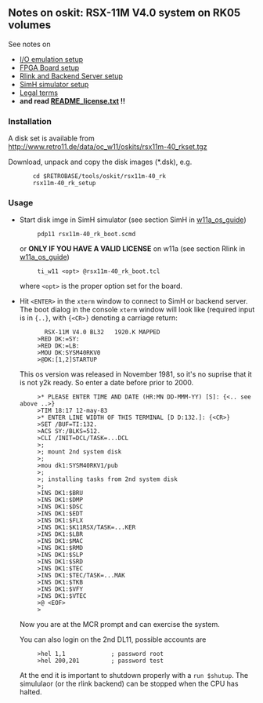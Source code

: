 ## Notes on oskit: RSX-11M V4.0 system on RK05 volumes
See notes on
- [I/O emulation setup](../../../doc/w11a_io_emulation.md)
- [FPGA Board setup](../../../doc/w11a_board_connection.md)
- [Rlink and Backend Server setup](../../../doc/w11a_backend_setup.md)
- [SimH simulator setup](../../../doc/w11a_simh_setup.md)
- [Legal terms](../../../doc/w11a_os_guide.md)
- **and read [README_license.txt](README_license.txt) !!**

### Installation
A disk set is available from
http://www.retro11.de/data/oc_w11/oskits/rsx11m-40_rkset.tgz

Download, unpack and copy the disk images (*.dsk), e.g.
```
       cd $RETROBASE/tools/oskit/rsx11m-40_rk
       rsx11m-40_rk_setup
```

### Usage

- Start disk imge in SimH simulator (see section SimH in
  [w11a_os_guide](../../../doc/w11a_os_guide.md#user-content-simh))
  ```
       pdp11 rsx11m-40_rk_boot.scmd
  ```

  or **ONLY IF YOU HAVE A VALID LICENSE** on w11a (see section Rlink in
  [w11a_os_guide](../../../doc/w11a_os_guide.md#user-content-rlink))
  ```
       ti_w11 <opt> @rsx11m-40_rk_boot.tcl
  ```

  where `<opt>` is the proper option set for the board.

- Hit `<ENTER>` in the `xterm` window to connect to SimH or backend server.
  The boot dialog in the console `xterm` window will look like
  (required input is in `{..}`, with `{<CR>}` denoting a carriage return:
  ```
         RSX-11M V4.0 BL32   1920.K MAPPED
       >RED DK:=SY:
       >RED DK:=LB:
       >MOU DK:SYSM40RKV0
       >@DK:[1,2]STARTUP
  ```

  This os version was released in November 1981, so it's no suprise
  that it is not y2k ready. So enter a date before prior to 2000.
  ```
       >* PLEASE ENTER TIME AND DATE (HR:MN DD-MMM-YY) [S]: {<.. see above ..>}
       >TIM 18:17 12-may-83
       >* ENTER LINE WIDTH OF THIS TERMINAL [D D:132.]: {<CR>}
       >SET /BUF=TI:132.
       >ACS SY:/BLKS=512.
       >CLI /INIT=DCL/TASK=...DCL
       >;
       >; mount 2nd system disk
       >;
       >mou dk1:SYSM40RKV1/pub
       >;
       >; installing tasks from 2nd system disk
       >;
       >INS DK1:$BRU
       >INS DK1:$DMP
       >INS DK1:$DSC
       >INS DK1:$EDT
       >INS DK1:$FLX
       >INS DK1:$K11RSX/TASK=...KER
       >INS DK1:$LBR
       >INS DK1:$MAC
       >INS DK1:$RMD
       >INS DK1:$SLP
       >INS DK1:$SRD
       >INS DK1:$TEC
       >INS DK1:$TEC/TASK=...MAK
       >INS DK1:$TKB
       >INS DK1:$VFY
       >INS DK1:$VTEC
       >@ <EOF>
       >
  ```

  Now you are at the MCR prompt and can exercise the system.

  You can also login on the 2nd DL11, possible accounts are
  ```
       >hel 1,1             ; password root
       >hel 200,201         ; password test
  ```

  At the end it is important to shutdown properly with a `run $shutup`.
  The simululaor (or the rlink backend) can be stopped when the
  CPU has halted.
